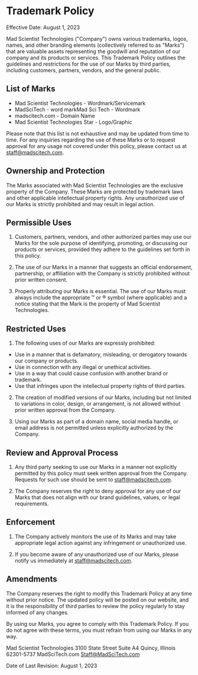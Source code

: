 # Trademark Policy

Effective Date: August 1, 2023

Mad Scientist Technologies ("Company") owns various trademarks, logos, names, and other branding elements (collectively referred to as "Marks") that are valuable assets representing the goodwill and reputation of our company and its products or services. This Trademark Policy outlines the guidelines and restrictions for the use of our Marks by third parties, including customers, partners, vendors, and the general public.


## List of Marks

* Mad Scientist Technologies - Wordmark/Servicemark
* MadSciTech - word markMad Sci Tech - Wordmark
* madscitech.com - Domain Name
* Mad Scientist Technologies Star - Logo/Graphic

Please note that this list is not exhaustive and may be updated from time to time. For any inquiries regarding the use of these Marks or to request approval for any usage not covered under this policy, please contact us at staff@madscitech.com.


## Ownership and Protection

The Marks associated with Mad Scientist Technologies are the exclusive property of the Company. These Marks are protected by trademark laws and other applicable intellectual property rights. Any unauthorized use of our Marks is strictly prohibited and may result in legal action.


## Permissible Uses

1. Customers, partners, vendors, and other authorized parties may use our Marks for the sole purpose of identifying, promoting, or discussing our products or services, provided they adhere to the guidelines set forth in this policy.

2. The use of our Marks in a manner that suggests an official endorsement, partnership, or affiliation with the Company is strictly prohibited without prior written consent.

3. Properly attributing our Marks is essential. The use of our Marks must always include the appropriate ™ or ® symbol (where applicable) and a notice stating that the Mark is the property of Mad Scientist Technologies.


## Restricted Uses

1. The following uses of our Marks are expressly prohibited:

  * Use in a manner that is defamatory, misleading, or derogatory towards our company or products.
  * Use in connection with any illegal or unethical activities.
  * Use in a way that could cause confusion with another brand or trademark.
  * Use that infringes upon the intellectual property rights of third parties.

2. The creation of modified versions of our Marks, including but not limited to variations in color, design, or arrangement, is not allowed without prior written approval from the Company.

3. Using our Marks as part of a domain name, social media handle, or email address is not permitted unless explicitly authorized by the Company.


## Review and Approval Process

1. Any third party seeking to use our Marks in a manner not explicitly permitted by this policy must seek written approval from the Company. Requests for such use should be sent to staff@madscitech.com.

2. The Company reserves the right to deny approval for any use of our Marks that does not align with our brand guidelines, values, or legal requirements.


## Enforcement

1. The Company actively monitors the use of its Marks and may take appropriate legal action against any infringement or unauthorized use.

2. If you become aware of any unauthorized use of our Marks, please notify us immediately at staff@madscitech.com.


## Amendments

The Company reserves the right to modify this Trademark Policy at any time without prior notice. The updated policy will be posted on our website, and it is the responsibility of third parties to review the policy regularly to stay informed of any changes.

By using our Marks, you agree to comply with this Trademark Policy. If you do not agree with these terms, you must refrain from using our Marks in any way.

Mad Scientist Technologies
3100 State Street Suite A4
Quincy, Illinois 62301-5737
MadSciTech.com
Staff@MadSciTech.com


Date of Last Revision: August 1, 2023